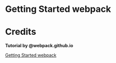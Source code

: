 # Getting Started webpack

# Credits

**Tutorial by @webpack.github.io**

[Getting Started webpack](http://webpack.github.io/docs/tutorials/getting-started/)
